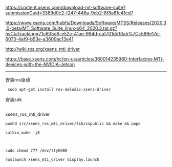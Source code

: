 https://content.xsens.com/download-mt-software-suite?submissionGuid=3389d0c2-f247-448a-9cb2-8f8a81c41cd7


https://www.xsens.com/hubfs/Downloads/Software/MTSS/Releases/2020.3.0-beta/MT_Software_Suite_linux-x64_2020.3.tar.gz?hsCtaTracking=71c605d6-e52c-41ae-994d-caf701dd10a5%7Cc589e17e-6073-4af9-b53e-a3609ac13e41

http://wiki.ros.org/xsens_mti_driver


https://base.xsens.com/hc/en-us/articles/360014235960-Interfacing-MTi-devices-with-the-NVIDIA-Jetson


---

安装ros驱动
```
 sudo apt-get install ros-melodic-xsens-driver
```

安装sdk
```

```

xsens_ros_mti_driver
```
pushd src/xsens_ros_mti_driver/lib/xspublic && make && popd

catkin_make -j8

 
```
```
sudo chmod 777 /dev/ttyUSB0

roslaunch xsens_mti_driver display.launch
```